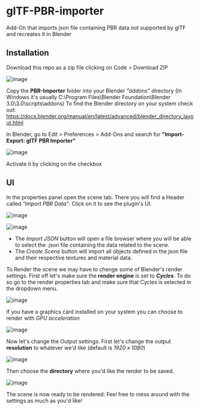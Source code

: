 # glTF-PBR-importer
Add-On that imports json file containing PBR data not supported by glTF and recreates it in Blender

## Installation
Download this repo as a zip file clicking on Code > Download ZIP

![image](https://user-images.githubusercontent.com/59767130/167828490-cd619e06-9eec-430b-93b9-6dd42185c01d.png)

Copy the **PBR-Importer** folder into your Blender *"addons"* directory (In Windows it's usually C:\Program Files\Blender Foundation\Blender 3.0\3.0\scripts\addons)
To find the Blender directory on your system check out: https://docs.blender.org/manual/en/latest/advanced/blender_directory_layout.html

In Blender, go to Edit > Preferences > Add-Ons and search for **"Import-Export: glTF PBR Importer"**

![image](https://user-images.githubusercontent.com/59767130/167828936-7f9539fb-9c81-4e80-97dc-8088cddd2ee9.png)

Activate it by clicking on the checkbox

## UI
In the properties panel open the scene tab. There you will find a Header called *"Import PBR Data"*. Click on it to see the plugin's UI.

![image](https://user-images.githubusercontent.com/59767130/167829304-8ec87db6-3a00-41c5-b582-1e1451cd4e1c.png)

![image](https://user-images.githubusercontent.com/59767130/167829354-49a2d42e-196c-40d4-9fe5-bc247cda4d0f.png)

- The _Import JSON_ button will open a file browser where you will be able to select the .json file containing the data related to the scene.
- The _Create Scene_ button will import all objects defined in the json file and their respective textures and material data.

To Render the scene we may have to chenge some of Blender's render settings. First off let's make sure the **render engine** is set to ***Cycles***. To do so go to the render properties tab and make sure that Cycles is selected in the dropdown menu.

![image](https://user-images.githubusercontent.com/59767130/167830619-e4896c6d-afc4-4ca2-ad9b-7511ea6db9d2.png)

If you have a graphics card installed on your system you can choose to render with *GPU acceleration*

![image](https://user-images.githubusercontent.com/59767130/167830944-2b7de9a9-15f6-4d8c-995b-4df6c2b24ecc.png)

Now let's change the Output settings.
First let's change the output **resolution** to whatever we'd like (default is *1920 x 1080*)

![image](https://user-images.githubusercontent.com/59767130/167831752-9beaa779-929e-430d-b3dd-3a59ca7bae08.png)

Then choose the **directory** where you'd like the render to be saved. 

![image](https://user-images.githubusercontent.com/59767130/167831911-13d9f3df-b2a8-4eef-bb7e-a89225345610.png)

The scene is now ready to be rendered. Feel free to mess around with the settings as much as you'd like!



